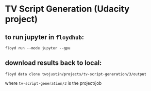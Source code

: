 # TV Script Generation (Udacity project)

## to run jupyter in `floydhub`:
```
floyd run --mode jupyter --gpu
```

## download results back to local:
```
floyd data clone twojustin/projects/tv-script-generation/3/output
```
where `tv-script-generation/3` is the project/job
